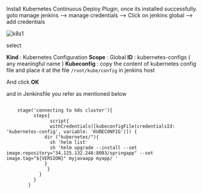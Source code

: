 Install Kubernetes Continuous Deploy Plugin, once its installed successfully. goto manage jenkins --> manage credentials --> Click on jenkins global --> add credentials

![k8s1](https://user-images.githubusercontent.com/29688323/136548689-520f667a-073c-4005-a71b-8ecc0f51f307.JPG)
  
select 

**Kind** : Kubernetes Configuration 
**Scope** : Global
**ID** : kubernetes-configs ( any meaningful name )
**Kubeconfig** : copy the content of kubernetes config file and place it at the file ```/root/kube/config``` in jenkins host 

And click **OK**

and in Jenkinsfile you refer as mentioned below 

```

	stage('connecting to k8s cluster'){
		  steps{
	            script{
	    		withCredentials([kubeconfigFile(credentialsId: 'kubernetes-config', variable: 'KUBECONFIG')]) {
			  dir ("kubernetes/"){  
				sh 'helm list'
				sh 'helm upgrade --install --set image.repository="34.125.132.246:8083/springapp" --set image.tag="${VERSION}" myjavaapp myapp/ ' 
			  }
		       } 
		    }		
		  }
		}
```
